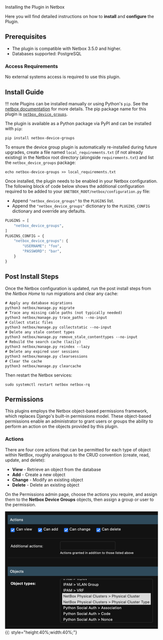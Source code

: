  Installing the Plugin in Netbox

Here you will find detailed instructions on how to __install__ and __configure__ the Plugin.

## Prerequisites

- The plugin is compatible with Netbox 3.5.0 and higher.
- Databases supported: PostgreSQL

### Access Requirements

No external systems access is required to use this plugin.

## Install Guide

!!! note
    Plugins can be installed manually or using Python's `pip`. See the [netbox documentation](https://docs.netbox.dev/en/stable/plugins/) for more details. The pip package name for this plugin is [`netbox_device_groups`](https://pypi.org/project/netbox_device_groups/).

The plugin is available as a Python package via PyPI and can be installed with `pip`:

```shell
pip install netbox-device-groups
```

To ensure the device group plugin is automatically re-installed during future upgrades, create a file named `local_requirements.txt` (if not already existing) in the Netbox root directory (alongside `requirements.txt`) and list the `netbox_device_groups` package:

```shell
echo netbox-device-groups >> local_requirements.txt
```

Once installed, the plugin needs to be enabled in your Netbox configuration. The following block of code below shows the additional configuration required to be added to your `$NETBOX_ROOT/netbox/configuration.py` file:

- Append `"netbox_device_groups"` to the `PLUGINS` list.
- Append the `"netbox_device_groups"` dictionary to the `PLUGINS_CONFIG` dictionary and override any defaults.

```python
PLUGINS = [
    "netbox_device_groups",
]
PLUGINS_CONFIG = {
    "netbox_device_groups": {
        "USERNAME": "foo",
        "PASSWORD": "bar",
    }
}
```

## Post Install Steps

Once the Netbox configuration is updated, run the post install steps from the _Netbox Home_ to run migrations and clear any cache:

```shell
# Apply any database migrations
python3 netbox/manage.py migrate
# Trace any missing cable paths (not typically needed)
python3 netbox/manage.py trace_paths --no-input
# Collect static files
python3 netbox/manage.py collectstatic --no-input
# Delete any stale content types
python3 netbox/manage.py remove_stale_contenttypes --no-input
# Rebuild the search cache (lazily)
python3 netbox/manage.py reindex --lazy
# Delete any expired user sessions
python3 netbox/manage.py clearsessions
# Clear the cache
python3 netbox/manage.py clearcache
```

Then restart the Netbox services:

```shell
sudo systemctl restart netbox netbox-rq
```

## Permissions

This plugins employs the Netbox object-based permissions framework, which replaces Django's built-in permissions model. These object-based permissions enable an administrator to grant users or groups the ability to perform an action on the objects provided by this plugin.

### Actions

There are four core actions that can be permitted for each type of object within NetBox, roughly analogous to the CRUD convention (create, read, update, and delete):

- __View__ - Retrieve an object from the database
- __Add__ - Create a new object
- __Change__ - Modify an existing object
- __Delete__ - Delete an existing object

On the Permissions admin page, choose the actions you require, and assign them to the __Netbox Device Groups__ objects, then assign a group or user to the permission.

![alt text](img/permissions.png){{: style="height:40%;width:40%;"}
